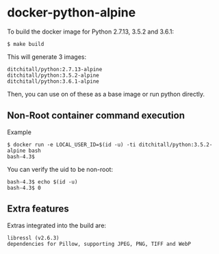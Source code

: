 # docker-python-alpine

To build the docker image for Python 2.7.13, 3.5.2 and 3.6.1:
```
$ make build
```

This will generate 3 images:
```
ditchitall/python:2.7.13-alpine
ditchitall/python:3.5.2-alpine
ditchitall/python:3.6.1-alpine
```

Then, you can use on of these as a base image or run python directly.

## Non-Root container command execution
Example
```
$ docker run -e LOCAL_USER_ID=$(id -u) -ti ditchitall/python:3.5.2-alpine bash
bash-4.3$
```
You can verify the uid to be non-root:
```
bash-4.3$ echo $(id -u)
bash-4.3$ 0
```

## Extra features
Extras integrated into the build are:
```
libressl (v2.6.3)
dependencies for Pillow, supporting JPEG, PNG, TIFF and WebP
```
